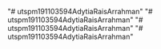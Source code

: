 "# utspm191103594AdytiaRaisArrahman" 
"# utspm191103594AdytiaRaisArrahman" 
"# utspm191103594AdytiaRaisArrahman" 
"# utspm191103594AdytiaRaisArrahman" 
